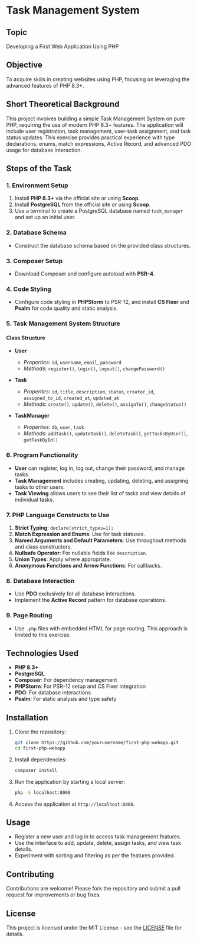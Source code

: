 # Task Management System

## Topic

Developing a First Web Application Using PHP

## Objective

To acquire skills in creating websites using PHP, focusing on leveraging the advanced features of PHP 8.3+.

## Short Theoretical Background

This project involves building a simple Task Management System on pure PHP, requiring the use of modern PHP 8.3+ features. The application will include user registration, task management, user-task assignment, and task status updates. This exercise provides practical experience with type declarations, enums, match expressions, Active Record, and advanced PDO usage for database interaction.

## Steps of the Task

### 1. Environment Setup
1. Install **PHP 8.3+** via the official site or using **Scoop**.
2. Install **PostgreSQL** from the official site or using **Scoop**.
3. Use a terminal to create a PostgreSQL database named `task_manager` and set up an initial user.

### 2. Database Schema
- Construct the database schema based on the provided class structures.

### 3. Composer Setup
- Download Composer and configure autoload with **PSR-4**.

### 4. Code Styling
- Configure code styling in **PHPStorm** to PSR-12, and install **CS Fixer** and **Psalm** for code quality and static analysis.

### 5. Task Management System Structure

#### Class Structure
- **User**
  - *Properties*: `id`, `username`, `email`, `password`
  - *Methods*: `register()`, `login()`, `logout()`, `changePassword()`

- **Task**
  - *Properties*: `id`, `title`, `description`, `status`, `creator_id`, `assigned_to_id`, `created_at`, `updated_at`
  - *Methods*: `create()`, `update()`, `delete()`, `assignTo()`, `changeStatus()`

- **TaskManager**
  - *Properties*: `db`, `user`, `task`
  - *Methods*: `addTask()`, `updateTask()`, `deleteTask()`, `getTasksByUser()`, `getTaskById()`

### 6. Program Functionality
- **User** can register, log in, log out, change their password, and manage tasks.
- **Task Management** includes creating, updating, deleting, and assigning tasks to other users.
- **Task Viewing** allows users to see their list of tasks and view details of individual tasks.

### 7. PHP Language Constructs to Use
1. **Strict Typing**: `declare(strict_types=1);`
2. **Match Expression and Enums**: Use for task statuses.
3. **Named Arguments and Default Parameters**: Use throughout methods and class constructors.
4. **Nullsafe Operator**: For nullable fields like `description`.
5. **Union Types**: Apply where appropriate.
6. **Anonymous Functions and Arrow Functions**: For callbacks.

### 8. Database Interaction
- Use **PDO** exclusively for all database interactions.
- Implement the **Active Record** pattern for database operations.

### 9. Page Routing
- Use `.php` files with embedded HTML for page routing. This approach is limited to this exercise.

## Technologies Used

- **PHP 8.3+**
- **PostgreSQL**
- **Composer**: For dependency management
- **PHPStorm**: For PSR-12 setup and CS Fixer integration
- **PDO**: For database interactions
- **Psalm**: For static analysis and type safety

## Installation

1. Clone the repository:
   ```bash
   git clone https://github.com/yourusername/first-php-webapp.git
   cd first-php-webapp
   ```

2. Install dependencies:
   ```bash
   composer install
   ```

3. Run the application by starting a local server:
   ```bash
   php -S localhost:8000
   ```

4. Access the application at `http://localhost:8000`.

## Usage

- Register a new user and log in to access task management features.
- Use the interface to add, update, delete, assign tasks, and view task details.
- Experiment with sorting and filtering as per the features provided.

## Contributing

Contributions are welcome! Please fork the repository and submit a pull request for improvements or bug fixes.

## License

This project is licensed under the MIT License - see the [LICENSE](LICENSE) file for details.
